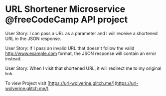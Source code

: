 # URL Shortener Microservice @freeCodeCamp API project

User Story: I can pass a URL as a parameter and I will receive a shortened URL in the JSON response.

User Story: If I pass an invalid URL that doesn't follow the valid http://www.example.com format, the JSON response will contain an error instead.

User Story: When I visit that shortened URL, it will redirect me to my original link.

To view Project visit [https://url-wolverine.glitch.me/](https://url-wolverine.glitch.me/)
